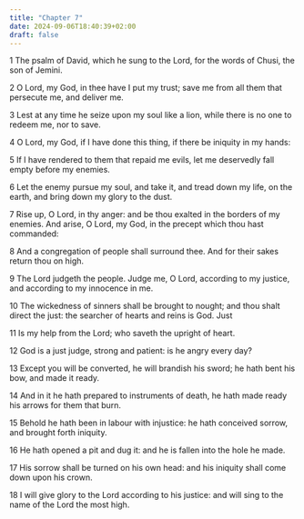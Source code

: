 ```yaml
---
title: "Chapter 7"
date: 2024-09-06T18:40:39+02:00
draft: false
---
```




1 The psalm of David, which he sung to the Lord, for the words of Chusi, the son of Jemini.

2 O Lord, my God, in thee have I put my trust; save me from all them that persecute me, and deliver me.

3 Lest at any time he seize upon my soul like a lion, while there is no one to redeem me, nor to save.

4 O Lord, my God, if I have done this thing, if there be iniquity in my hands:

5 If I have rendered to them that repaid me evils, let me deservedly fall empty before my enemies.

6 Let the enemy pursue my soul, and take it, and tread down my life, on the earth, and bring down my glory to the dust.

7 Rise up, O Lord, in thy anger: and be thou exalted in the borders of my enemies. And arise, O Lord, my God, in the precept which thou hast commanded:

8 And a congregation of people shall surround thee. And for their sakes return thou on high.

9 The Lord judgeth the people. Judge me, O Lord, according to my justice, and according to my innocence in me.

10 The wickedness of sinners shall be brought to nought; and thou shalt direct the just: the searcher of hearts and reins is God. Just

11 Is my help from the Lord; who saveth the upright of heart.

12 God is a just judge, strong and patient: is he angry every day?

13 Except you will be converted, he will brandish his sword; he hath bent his bow, and made it ready.

14 And in it he hath prepared to instruments of death, he hath made ready his arrows for them that burn.

15 Behold he hath been in labour with injustice: he hath conceived sorrow, and brought forth iniquity.

16 He hath opened a pit and dug it: and he is fallen into the hole he made.

17 His sorrow shall be turned on his own head: and his iniquity shall come down upon his crown.

18 I will give glory to the Lord according to his justice: and will sing to the name of the Lord the most high.

